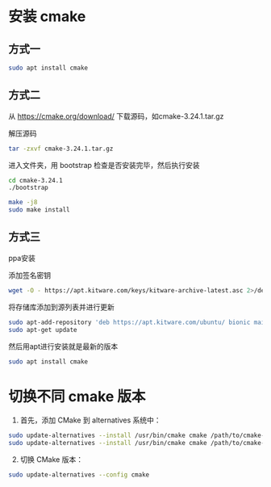 # 安装 cmake

## 方式一
```bash
sudo apt install cmake
```
## 方式二

从 https://cmake.org/download/ 下载源码，如cmake-3.24.1.tar.gz

解压源码

```bash
tar -zxvf cmake-3.24.1.tar.gz
```

进入文件夹，用 bootstrap 检查是否安装完毕，然后执行安装

```bash
cd cmake-3.24.1
./bootstrap

make -j8
sudo make install
```

## 方式三

ppa安装

添加签名密钥 
```bash
wget -O - https://apt.kitware.com/keys/kitware-archive-latest.asc 2>/dev/null | sudo apt-key add -
```
将存储库添加到源列表并进行更新
```bash
sudo apt-add-repository 'deb https://apt.kitware.com/ubuntu/ bionic main'
sudo apt-get update
```

然后用apt进行安装就是最新的版本

```bash
sudo apt install cmake
```

# 切换不同 cmake 版本

1. 首先，添加 CMake 到 alternatives 系统中：

```bash
sudo update-alternatives --install /usr/bin/cmake cmake /path/to/cmake-3.26/bin/cmake 100
sudo update-alternatives --install /usr/bin/cmake cmake /path/to/cmake-3.25/bin/cmake 50
```

2. 切换 CMake 版本：

```bash
sudo update-alternatives --config cmake
```

